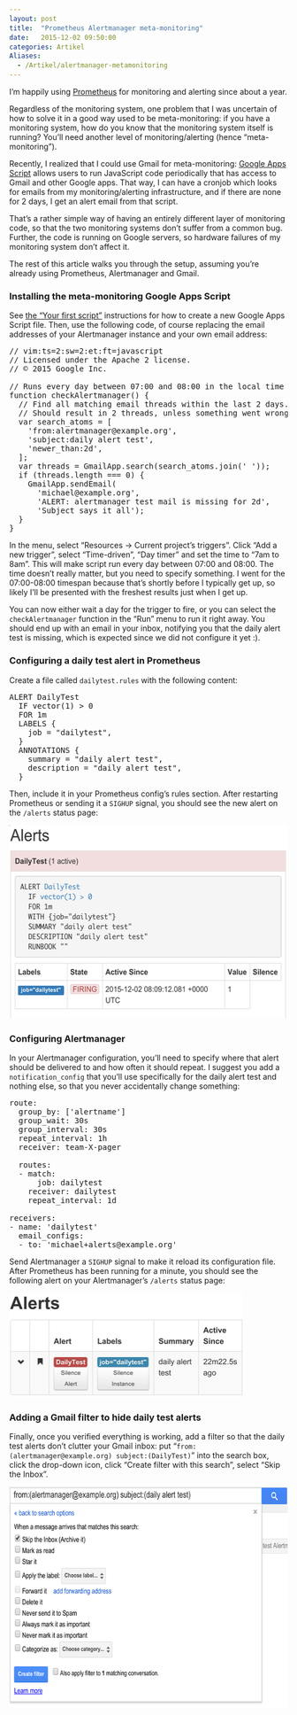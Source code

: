 ```yaml
---
layout: post
title:  "Prometheus Alertmanager meta-monitoring"
date:   2015-12-02 09:50:00
categories: Artikel
Aliases:
  - /Artikel/alertmanager-metamonitoring
---
```


<p>
I’m happily using <a href="http://prometheus.io/">Prometheus</a> for monitoring
and alerting since about a year.
</p>

<p>
Regardless of the monitoring system, one problem that I was uncertain of how to
solve it in a good way used to be meta-monitoring: if you have a monitoring
system, how do you know that the monitoring system itself is running? You’ll
need another level of monitoring/alerting (hence “meta-monitoring”).
</p>

<p>
Recently, I realized that I could use Gmail for meta-monitoring: <a
href="https://www.google.com/script/start/">Google Apps Script</a> allows users
to run JavaScript code periodically that has access to Gmail and other Google
apps. That way, I can have a cronjob which looks for emails from my
monitoring/alerting infrastructure, and if there are none for 2 days, I get an
alert email from that script.
</p>

<p>
That’s a rather simple way of having an entirely different layer of monitoring
code, so that the two monitoring systems don’t suffer from a common bug.
Further, the code is running on Google servers, so hardware failures of my
monitoring system don’t affect it.
</p>

<p>
The rest of this article walks you through the setup, assuming you’re already
using Prometheus, Alertmanager and Gmail.
</p>

<h3>Installing the meta-monitoring Google Apps Script</h3>

<p>
See <a
href="https://developers.google.com/apps-script/overview#your_first_script">the
“Your first script”</a> instructions for how to create a new Google Apps Script
file. Then, use the following code, of course replacing the email addresses of
your Alertmanager instance and your own email address:
</p>

<pre>
// vim:ts=2:sw=2:et:ft=javascript
// Licensed under the Apache 2 license.
// © 2015 Google Inc.

// Runs every day between 07:00 and 08:00 in the local time zone.
function checkAlertmanager() {
  // Find all matching email threads within the last 2 days.
  // Should result in 2 threads, unless something went wrong.
  var search_atoms = [
    'from:alertmanager@example.org',
    'subject:daily alert test',
    'newer_than:2d',
  ];
  var threads = GmailApp.search(search_atoms.join(' '));
  if (threads.length === 0) {
    GmailApp.sendEmail(
      'michael@example.org',
      'ALERT: alertmanager test mail is missing for 2d',
      'Subject says it all');
  }
}
</pre>

<p>
In the menu, select “Resources → Current project’s triggers”. Click “Add a new
trigger”, select “Time-driven”, “Day timer” and set the time to “7am to 8am”.
This will make script run every day between 07:00 and 08:00. The time doesn’t
really matter, but you need to specify something. I went for the 07:00-08:00
timespan because that’s shortly before I typically get up, so likely I’ll be
presented with the freshest results just when I get up.
</p>

<p>
You can now either wait a day for the trigger to fire, or you can select the
<code>checkAlertmanager</code> function in the “Run” menu to run it right away.
You should end up with an email in your inbox, notifying you that the daily
alert test is missing, which is expected since we did not configure it yet :).
</p>

<h3>Configuring a daily test alert in Prometheus</h3>

<p>
Create a file called <code>dailytest.rules</code> with the following content:
</p>

<pre>
ALERT DailyTest
  IF vector(1) > 0
  FOR 1m
  LABELS {
    job = "dailytest",
  }
  ANNOTATIONS {
    summary = "daily alert test",
    description = "daily alert test",
  }
</pre>

<p>
Then, include it in your Prometheus config’s rules section. After restarting
Prometheus or sending it a <code>SIGHUP</code> signal, you should see the new
alert on the <code>/alerts</code> status page:
</p>

<img src="/Bilder/prometheus-daily-alert-lores.png" srcset="/Bilder/prometheus-daily-alert.png 2x" width="545" height="350" alt="prometheus daily alert">

<h3>Configuring Alertmanager</h3>

<p>
In your Alertmanager configuration, you’ll need to specify where that alert
should be delivered to and how often it should repeat. I suggest you add a
<code>notification_config</code> that you’ll use specifically for the daily
alert test and nothing else, so that you never accidentally change something:
</p>

<pre>
route:
  group_by: ['alertname']
  group_wait: 30s
  group_interval: 30s
  repeat_interval: 1h
  receiver: team-X-pager

  routes:
  - match:
      job: dailytest
    receiver: dailytest
    repeat_interval: 1d

receivers:
- name: 'dailytest'
  email_configs:
  - to: 'michael+alerts@example.org'
</pre>

<p>
Send Alertmanager a <code>SIGHUP</code> signal to make it reload its
configuration file. After Prometheus has been running for a minute, you should
see the following alert on your Alertmanager’s <code>/alerts</code> status
page:
</p>

<img src="/Bilder/alertmanager-daily-alert-lores.png" srcset="/Bilder/alertmanager-daily-alert.png 2x" width="422" height="189" alt="prometheus alertmanager alert">

<h3>Adding a Gmail filter to hide daily test alerts</h3>

<p>
Finally, once you verified everything is working, add a filter so that the
daily test alerts don’t clutter your Gmail inbox: put
“<code>from:(alertmanager@example.org) subject:(DailyTest)</code>” into
the search box, click the drop-down icon, click “Create filter with this
search”, select “Skip the Inbox”.
</p>

<img src="/Bilder/gmail-alert-filter-lores.png" srcset="/Bilder/gmail-alert-filter.png 2x" width="653" height="400" alt="gmail filter screenshot">
